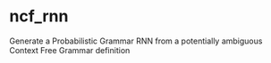 # ncf_rnn
Generate a Probabilistic Grammar RNN from a potentially ambiguous Context Free Grammar definition
